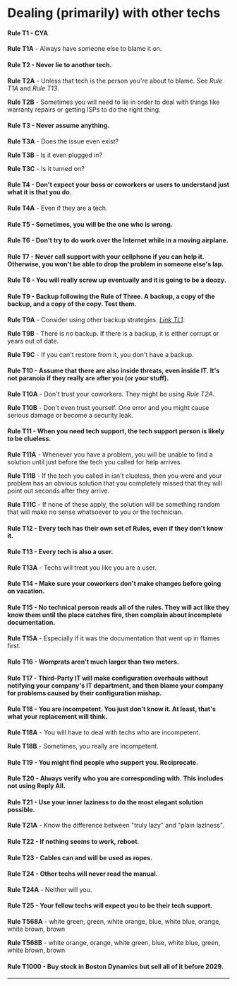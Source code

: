 # Dealing (primarily) with other techs

#### Rule T1 - CYA

**Rule T1A** - Always have someone else to blame it on.

#### Rule T2 - Never lie to another tech.

**Rule T2A** - Unless that tech is the person you're about to blame. See *Rule T1A* and *Rule T13*.

**Rule T2B** - Sometimes you will need to lie in order to deal with things like warranty repairs or getting ISPs to do the right thing.

#### Rule T3 - Never assume anything.

**Rule T3A** - Does the issue even exist?

**Rule T3B** - Is it even plugged in?

**Rule T3C** - Is it turned on?

#### Rule T4 - Don't expect your boss or coworkers or users to understand just what it is that you do.

**Rule T4A** - Even if they are a tech.

#### Rule T5 - Sometimes, you will be the one who is wrong.

#### Rule T6 - Don't try to do work over the Internet while in a moving airplane.

#### Rule T7 - Never call support with your cellphone if you can help it. Otherwise, you won't be able to drop the problem in someone else's lap.

#### Rule T8 - You will really screw up eventually and it is going to be a doozy.

#### Rule T9 - Backup following the Rule of Three. A backup, a copy of the backup, and a copy of the copy. Test them.

**Rule T9A** - Consider using other backup strategies. [*Link TL1*](https://www.unitrends.com/blog/3-2-1-backup-sucks).

**Rule T9B** - There is no backup. If there is a backup, it is either corrupt or years out of date.

**Rule T9C** - If you can't restore from it, you don't have a backup.

#### Rule T10 - Assume that there are also inside threats, even inside IT. It's not paranoia if they really are after you (or your stuff).

**Rule T10A** - Don't trust your coworkers. They might be using *Rule T2A*.

**Rule T10B** - Don't even trust yourself. One error and you might cause serious damage or become a security leak.

#### Rule T11 - When you need tech support, the tech support person is likely to be clueless.

**Rule T11A** - Whenever you have a problem, you will be unable to find a solution until just before the tech you called for help arrives.

**Rule T11B** - If the tech you called in isn't clueless, then you were and your problem has an obvious solution that you completely missed that they will point out seconds after they arrive.

**Rule T11C** - If none of these apply, the solution will be something random that will make no sense whatsoever to you or the technician.

#### Rule T12 - Every tech has their own set of Rules, even if they don't know it.

#### Rule T13 - Every tech is also a user.

**Rule T13A** - Techs will treat you like you are a user.

#### Rule T14 - Make sure your coworkers don't make changes before going on vacation.

#### Rule T15 - No technical person reads all of the rules. They will act like they know them until the place catches fire, then complain about incomplete documentation.

**Rule T15A** - Especially if it was the documentation that went up in flames first.

#### Rule T16 - Womprats aren't much larger than two meters.

#### Rule T17 - Third-Party IT will make configuration overhauls without notifying your company's IT department, and then blame your company for problems caused by their configuration mishap.

#### Rule T18 - You are incompetent. You just don't know it. At least, that's what your replacement will think.

**Rule T18A** - You will have to deal with techs who are incompetent.

**Rule T18B** - Sometimes, you really are incompetent.

#### Rule T19 - You might find people who support you. Reciprocate.

#### Rule T20 - Always verify who you are corresponding with. This includes not using Reply All.

#### Rule T21 - Use your inner laziness to do the most elegant solution possible.

**Rule T21A** - Know the difference between "truly lazy" and "plain laziness".

#### Rule T22 - If nothing seems to work, reboot.

#### Rule T23 - Cables can and will be used as ropes.

#### Rule T24 - Other techs will never read the manual.

**Rule T24A** - Neither will you.

#### Rule T25 - Your fellow techs will expect you to be their tech support.



**Rule T568A** - white green, green, white orange, blue, white blue, orange, white brown, brown

**Rule T568B** - white orange, orange, white green, blue, white blue, green, white brown, brown

#### Rule T1000 - Buy stock in Boston Dynamics but sell all of it before 2029.
*****
